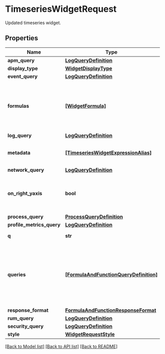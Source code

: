 # TimeseriesWidgetRequest

Updated timeseries widget.
## Properties
Name | Type | Description | Notes
------------ | ------------- | ------------- | -------------
**apm_query** | [**LogQueryDefinition**](LogQueryDefinition.md) |  | [optional] 
**display_type** | [**WidgetDisplayType**](WidgetDisplayType.md) |  | [optional] 
**event_query** | [**LogQueryDefinition**](LogQueryDefinition.md) |  | [optional] 
**formulas** | [**[WidgetFormula]**](WidgetFormula.md) | List of formulas that operate on queries. This feature is currently in beta. | [optional] 
**log_query** | [**LogQueryDefinition**](LogQueryDefinition.md) |  | [optional] 
**metadata** | [**[TimeseriesWidgetExpressionAlias]**](TimeseriesWidgetExpressionAlias.md) | Used to define expression aliases. | [optional] 
**network_query** | [**LogQueryDefinition**](LogQueryDefinition.md) |  | [optional] 
**on_right_yaxis** | **bool** | Whether or not to display a second y-axis on the right. | [optional] 
**process_query** | [**ProcessQueryDefinition**](ProcessQueryDefinition.md) |  | [optional] 
**profile_metrics_query** | [**LogQueryDefinition**](LogQueryDefinition.md) |  | [optional] 
**q** | **str** | Widget query. | [optional] 
**queries** | [**[FormulaAndFunctionQueryDefinition]**](FormulaAndFunctionQueryDefinition.md) | List of queries that can be returned directly or used in formulas. This feature is currently in beta. | [optional] 
**response_format** | [**FormulaAndFunctionResponseFormat**](FormulaAndFunctionResponseFormat.md) |  | [optional] 
**rum_query** | [**LogQueryDefinition**](LogQueryDefinition.md) |  | [optional] 
**security_query** | [**LogQueryDefinition**](LogQueryDefinition.md) |  | [optional] 
**style** | [**WidgetRequestStyle**](WidgetRequestStyle.md) |  | [optional] 

[[Back to Model list]](README.md#documentation-for-models) [[Back to API list]](README.md#documentation-for-api-endpoints) [[Back to README]](README.md)


